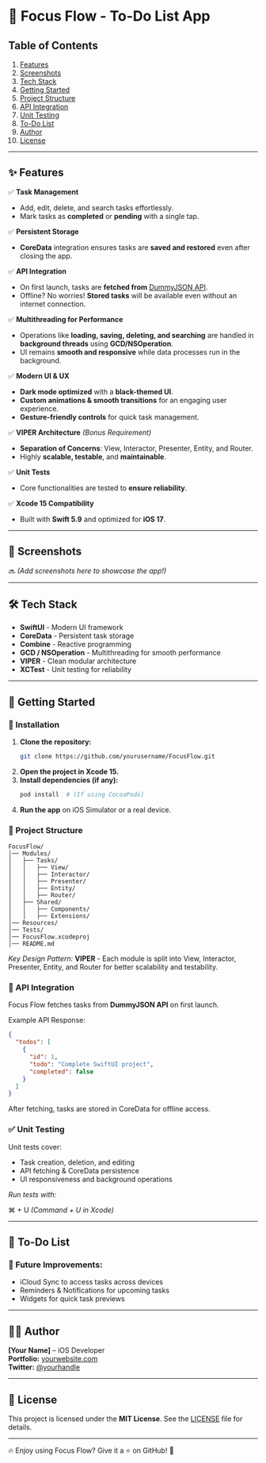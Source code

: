 # 📝 Focus Flow - To-Do List App

## Table of Contents
1. [Features](#-features)
2. [Screenshots](#-screenshots)
3. [Tech Stack](#-tech-stack)
4. [Getting Started](#-getting-started)
5. [Project Structure](#-project-structure)
6. [API Integration](#-api-integration)
7. [Unit Testing](#-unit-testing)
8. [To-Do List](#-to-do-list)
9. [Author](#-author)
10. [License](#-license)

---

## ✨ Features

✅ **Task Management**  
- Add, edit, delete, and search tasks effortlessly.  
- Mark tasks as **completed** or **pending** with a single tap.  

✅ **Persistent Storage**  
- **CoreData** integration ensures tasks are **saved and restored** even after closing the app.  

✅ **API Integration**  
- On first launch, tasks are **fetched from** [DummyJSON API](https://dummyjson.com/todos).  
- Offline? No worries! **Stored tasks** will be available even without an internet connection.  

✅ **Multithreading for Performance**  
- Operations like **loading, saving, deleting, and searching** are handled in **background threads** using **GCD/NSOperation**.  
- UI remains **smooth and responsive** while data processes run in the background.  

✅ **Modern UI & UX**  
- **Dark mode optimized** with a **black-themed UI**.  
- **Custom animations & smooth transitions** for an engaging user experience.  
- **Gesture-friendly controls** for quick task management.  

✅ **VIPER Architecture** *(Bonus Requirement)*  
- **Separation of Concerns**: View, Interactor, Presenter, Entity, and Router.  
- Highly **scalable, testable**, and **maintainable**.  

✅ **Unit Tests**  
- Core functionalities are tested to **ensure reliability**.  

✅ **Xcode 15 Compatibility**  
- Built with **Swift 5.9** and optimized for **iOS 17**.

---

## 📸 Screenshots
🔜 *(Add screenshots here to showcase the app!)*

---

## 🛠️ Tech Stack
- **SwiftUI** - Modern UI framework  
- **CoreData** - Persistent task storage  
- **Combine** - Reactive programming  
- **GCD / NSOperation** - Multithreading for smooth performance  
- **VIPER** - Clean modular architecture  
- **XCTest** - Unit testing for reliability

---

## 🚀 Getting Started

### 🔧 Installation

1. **Clone the repository:**  
   ```sh
   git clone https://github.com/yourusername/FocusFlow.git
   ```
2. **Open the project in Xcode 15.**
3. **Install dependencies (if any):**
   ```sh
   pod install  # (If using CocoaPods)
   ```
4. **Run the app** on iOS Simulator or a real device.

### 📂 Project Structure

```
FocusFlow/
│── Modules/
│   ├── Tasks/
│   │   ├── View/
│   │   ├── Interactor/
│   │   ├── Presenter/
│   │   ├── Entity/
│   │   ├── Router/
│   ├── Shared/
│   │   ├── Components/
│   │   ├── Extensions/
│── Resources/
│── Tests/
│── FocusFlow.xcodeproj
│── README.md
```

*Key Design Pattern:* **VIPER** - Each module is split into View, Interactor, Presenter, Entity, and Router for better scalability and testability.

### 📡 API Integration

Focus Flow fetches tasks from **DummyJSON API** on first launch.

Example API Response:

```json
{
  "todos": [
    {
      "id": 1,
      "todo": "Complete SwiftUI project",
      "completed": false
    }
  ]
}
```

After fetching, tasks are stored in CoreData for offline access.

### ✅ Unit Testing

Unit tests cover:
- Task creation, deletion, and editing
- API fetching & CoreData persistence
- UI responsiveness and background operations

*Run tests with:*

⌘ + U  *(Command + U in Xcode)*

---

## 📌 To-Do List

### 🚀 Future Improvements:
- iCloud Sync to access tasks across devices
- Reminders & Notifications for upcoming tasks
- Widgets for quick task previews

---

## 👨‍💻 Author

**[Your Name]** – iOS Developer  
**Portfolio:** [yourwebsite.com](https://yourwebsite.com)  
**Twitter:** [@yourhandle](https://twitter.com/yourhandle)

---

## 📜 License

This project is licensed under the **MIT License**. See the [LICENSE](LICENSE) file for details.

---

🔥 Enjoy using Focus Flow? Give it a ⭐ on GitHub! 🚀
